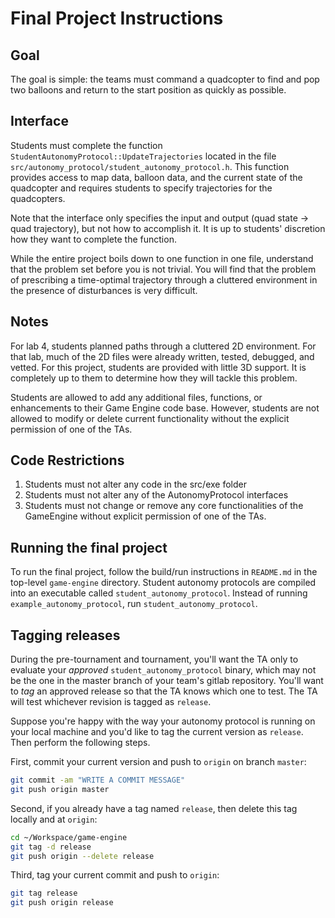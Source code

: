 # Final Project Instructions
## Goal
The goal is simple: the teams must command a quadcopter to find and pop two
balloons and return to the start position as quickly as possible.

## Interface
Students must complete the function `StudentAutonomyProtocol::UpdateTrajectories`
located in the file `src/autonomy_protocol/student_autonomy_protocol.h`. This
function provides access to map data, balloon data, and the current state of the
quadcopter and requires students to specify trajectories for the quadcopters. 

Note that the interface only specifies the input and output (quad state -> quad
trajectory), but not how to accomplish it. It is up to students' discretion how
they want to complete the function.

While the entire project boils down to one function in one file, understand that
the problem set before you is not trivial. You will find that the problem of
prescribing a time-optimal trajectory through a cluttered environment in the
presence of disturbances is very difficult. 

## Notes
For lab 4, students planned paths through a cluttered 2D environment. For that
lab, much of the 2D files were already written, tested, debugged, and vetted.
For this project, students are provided with little 3D support. It is completely
up to them to determine how they will tackle this problem.

Students are allowed to add any additional files, functions, or enhancements to
their Game Engine code base. However, students are not allowed to modify or
delete current functionality without the explicit permission of one of the TAs.

## Code Restrictions
1) Students must not alter any code in the src/exe folder
2) Students must not alter any of the AutonomyProtocol interfaces
3) Students must not change or remove any core functionalities of the GameEngine
without explicit permission of one of the TAs.

## Running the final project
To run the final project, follow the build/run instructions in `README.md` in
the top-level `game-engine` directory. Student autonomy protocols are compiled
into an executable called `student_autonomy_protocol`. Instead of running
`example_autonomy_protocol`, run `student_autonomy_protocol`.

## Tagging releases
During the pre-tournament and tournament, you'll want the TA only to evaluate
your *approved* `student_autonomy_protocol` binary, which may not be the one
in the master branch of your team's gitlab repository.  You'll want to *tag*
an approved release so that the TA knows which one to test.  The TA will test
whichever revision is tagged as `release`.

Suppose you're happy with the way your autonomy protocol is running on your
local machine and you'd like to tag the current version as `release`.  Then
perform the following steps.

First, commit your current version and push to `origin` on branch `master`:
```bash
git commit -am "WRITE A COMMIT MESSAGE"
git push origin master
```

Second, if you already have a tag named `release`, then delete this
tag locally and at `origin`:
```bash
cd ~/Workspace/game-engine
git tag -d release
git push origin --delete release
```

Third, tag your current commit and push to `origin`:
```bash
git tag release
git push origin release
```

